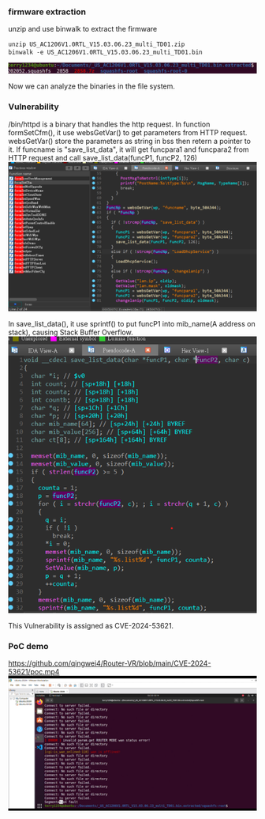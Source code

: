 ### firmware extraction
unzip and use binwalk to extract the firmware
```
unzip US_AC1206V1.0RTL_V15.03.06.23_multi_TD01.zip
binwalk -e US_AC1206V1.0RTL_V15.03.06.23_multi_TD01.bin
```
![image](./img/1.png)


Now we can analyze the binaries in the file system.
### Vulnerability
/bin/httpd is a binary that handles the http request.
In function formSetCfm(), it use websGetVar() to get parameters from HTTP request. websGetVar() store the parameters as string in bss then retern a pointer to it.
If funcname is "save_list_data", it will get funcpara1 and funcpara2 from HTTP request and call save_list_data(funcP1, funcP2, 126)
![image](./img/2.png)

In save_list_data(), it use sprintf() to put funcP1 into mib_name(A address on stack), causing Stack Buffer Overflow.
![image](./img/3.png)

This Vulnerability is assigned as CVE-2024-53621.

### PoC demo
https://github.com/qingwei4/Router-VR/blob/main/CVE-2024-53621/poc.mp4
![image](./img/4.png)
